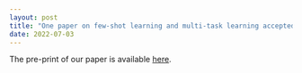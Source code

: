 ```yaml
---
layout: post
title: "One paper on few-shot learning and multi-task learning accepted to ECCV'22 conference."
date: 2022-07-03
---
```

The pre-print of our paper is available <a href="https://arxiv.org/pdf/2010.01992.pdf">here</a>.
